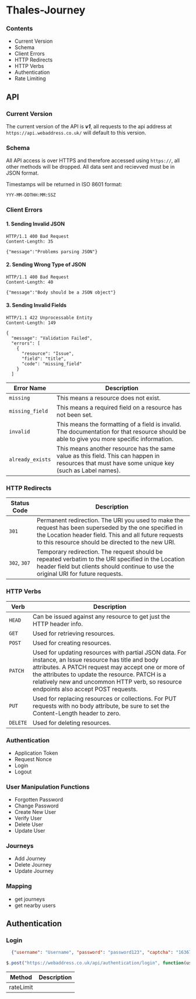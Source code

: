 # Thales-Journey

### Contents
  * Current Version
  * Schema
  * Client Errors
  * HTTP Redirects
  * HTTP Verbs
  * Authentication
  * Rate Limiting

## API
### Current Version
The current version of the API is ***v1***, all requests to the api address at `https://api.webaddress.co.uk/` will default to this version.

### Schema
All API access is over HTTPS and therefore accessed using `https://`, all other methods will be dropped. All data sent and recievved must be in JSON format.

Timestamps will be returned in ISO 8601 format:

```
YYY-MM-DDTHH:MM:SSZ
```

### Client Errors
#### 1. Sending Invalid JSON
```
HTTP/1.1 400 Bad Request
Content-Length: 35
   
{"message":"Problems parsing JSON"}
```  
#### 2. Sending Wrong Type of JSON
```  
HTTP/1.1 400 Bad Request  
Content-Length: 40  
  
{"message":"Body should be a JSON object"}  
```  
#### 3. Sending Invalid Fields
```
HTTP/1.1 422 Unprocessable Entity
Content-Length: 149

{
  "message": "Validation Failed",
  "errors": [
    {
      "resource": "Issue",
      "field": "title",
      "code": "missing_field"
    }
  ]
```

| Error Name       |	Description |
|------------------|--------------|
| `missing`        |	This means a resource does not exist. |
| `missing_field`  |	This means a required field on a resource has not been set. |
| `invalid`        |	This means the formatting of a field is invalid. The documentation for that resource should be able to give you more specific information. |
| `already_exists` |	This means another resource has the same value as this field. This can happen in resources that must have some unique key (such as Label names). |

### HTTP Redirects

|Status Code |	Description|
|------------|-------------|
|`301` |	Permanent redirection. The URI you used to make the request has been superseded by the one specified in the Location header field. This and all future requests to this resource should be directed to the new URI.|
|`302`, `307` |	Temporary redirection. The request should be repeated verbatim to the URI specified in the Location header field but clients should continue to use the original URI for future requests.|

### HTTP Verbs

|Verb |	Description|
|-----|------------|
|`HEAD` |	Can be issued against any resource to get just the HTTP header info.|
|`GET` |	Used for retrieving resources.|
|`POST` |	Used for creating resources.|
|`PATCH` |	Used for updating resources with partial JSON data. For instance, an Issue resource has title and body attributes. A PATCH request may accept one or more of the attributes to update the resource. PATCH is a relatively new and uncommon HTTP verb, so resource endpoints also accept POST requests.|
|`PUT` |	Used for replacing resources or collections. For PUT requests with no body attribute, be sure to set the Content-Length header to zero.|
|`DELETE` |	Used for deleting resources.|
  
### Authentication
- Application Token
- Request Nonce
- Login
- Logout

### User Manipulation Functions
- Forgotten Password
- Change Password
- Create New User
- Verify User
- Delete User
- Update User

### Journeys
- Add Journey
- Delete Journey
- Update Journey

### Mapping
- get journeys
- get nearby users

## Authentication
### Login
```JSON
  {"username": "Username", "password": "password123", "captcha": "1636778hfse78f98se"}
```
```javascript
$.post("https://webaddress.co.uk/api/authentication/login", function(username, password, captcha, nonce));
```


| Method | Description |
|--------|-------------|
|rateLimit|
